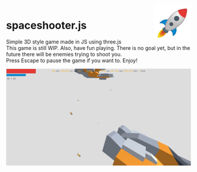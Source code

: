 <img align="right" src="src/logo.png" width="20%">

# spaceshooter.js
Simple 3D style game made in JS using three.js  
This game is still WIP. Also, have fun playing. There is no goal yet, but in the future there will be enemies trying to shoot you.  
Press Escape to pause the game if you want to. Enjoy!

![Screenshot](screenshot.png)